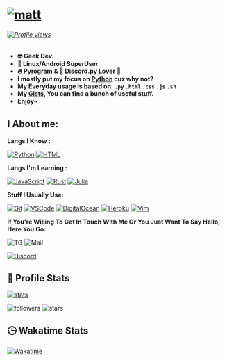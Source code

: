 # [![matt](https://raw.githubusercontent.com/iMat1n/iMat1n/master/header.png)](https://github.com/iMat1n)

###### <span style="text-align: center;">[![Profile views](https://profile-counter.glitch.me/iMat1n/count.svg)](https://github.com/iMat1n)</span>

- **🤓 Geek Dev.**
- **💪 Linux/Android SuperUser**
- **🔥 [Pyrogram](https://pyrogram.org) & 👑 [Discord.py](https://github.com/Rapptz/discord.py) Lover 💖**
- **I mostly put my focus on [Python](https://python.org) cuz why not?**
- **My Everyday usage is based on: `.py` `.html` `.css` `.js` `.sh`**
- **My [Gists](https://gist.github.com/iMat1n), You can find a bunch of useful stuff.**
- **Enjoy~**

## ℹ️ **About me**:

**Langs I Know :**

[![Python](https://img.shields.io/badge/-Python-%232c3e50?style=flat-square&logo=python)](https://python.org)
[![HTML](https://img.shields.io/badge/-HTML-%232c3e50?style=flat-square&logo=html5)](https://html.com)


**Langs I'm Learning :**

[![JavaScript](https://img.shields.io/badge/-JavaScript-%232c3e50?style=flat-square&logo=javascript)](https://nodejs.org)
[![Rust](https://img.shields.io/badge/-Rust-%232c3e50?style=flat-square&logo=rust)](https://rust-lang.org)
[![Julia](https://img.shields.io/badge/-Julia-%232c3e50?style=flat-square&logo=julia)](https://julialang.org)


**Stuff I Usually Use:**

[![Git](https://img.shields.io/badge/-Git-%23F05032?style=flat-square&logo=git&logoColor=%23ffffff)](https://git-scm.com)
[![VSCode](https://img.shields.io/badge/-VSCode-%23007ACC?style=flat-square&logo=visual-studio-code)](https://code.visualstudio.com/)
[![DigitalOcean](https://img.shields.io/badge/-DigitalOcean-grey?style=flat-square&logo=digitalocean)](https://digitalocean.com)
[![Heroku](https://img.shields.io/badge/-Heroku-purple?style=flat-square&logo=heroku)](https://heroku.com)
[![Vim](https://img.shields.io/badge/-Vim-darkgreen?style=flat-square&logo=vim)](https://vim.org)

**If You're Willing To Get In Touch With Me Or You Just Want To Say Hello, Here You Go:**

![TG](https://img.shields.io/badge/-uid1337-1ca0f1?style=flat-square&logo=telegram&logoColor=white&link=https://t.me/uid1337)
![Mail](https://img.shields.io/badge/-iMat1n@outlook.com-000fff?style=flat-square&logo=Gmail&logoColor=white&link=mailto:iMat1n@outlook.com)

[![Discord](https://discord.c99.nl/widget/theme-1/376025708008570880.png)](https://discord.com)

##  🐙 **Profile Stats**

[![stats](https://github-readme-stats.vercel.app/api?username=iMat1n&show_icons=true&theme=midnight-purple)](https://github.com/iMat1n)

![followers](https://img.shields.io/github/followers/iMat1n?color=pink&label=Followers&style=for-the-badge)
![stars](https://img.shields.io/github/stars/iMat1n?affiliations=OWNER&color=pink&style=for-the-badge)


## 🕒 **Wakatime Stats**
[![Wakatime](https://github-readme-stats.vercel.app/api/wakatime?username=iMat1n&layout=compact&theme=midnight-purple)](https://github.com/anuraghazra/github-readme-stats)
